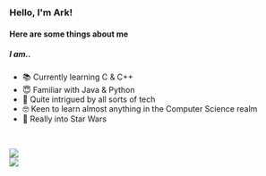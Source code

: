 ### Hello, I'm Ark!
#### Here are some things about me
##### I am..
* 📚 Currently learning C & C++  
* 😇 Familiar with Java & Python  
* 💾 Quite intrigued by all sorts of tech  
* 🤓 Keen to learn almost anything in the Computer Science realm  
* 🚀 Really into Star Wars  


<!-- DYNAMIC CARDS START HERE -->
</br>
<p align="left">
    <img src ="https://github-readme-stats.vercel.app/api?username=arkorty&custom_title=GitHub+Stats&show_icons=true&hide=contribs&theme=apprentice&hide_border=true&bg_color=00000000">
    </br>
    <img src ="https://github-readme-stats.vercel.app/api/top-langs/?username=arkorty&langs_count=10&layout=compact&theme=apprentice&hide_border=true&bg_color=00000000">
</p>
<!-- DYNAMIC CARDS END HERE -->
